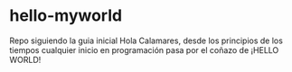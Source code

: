 # hello-myworld
Repo siguiendo la guia inicial
Hola Calamares,
desde los principios de los tiempos cualquier inicio en programación pasa por el coñazo de 
¡HELLO WORLD!
